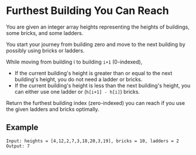 # Furthest Building You Can Reach

You are given an integer array heights representing the heights of buildings, some bricks, and some ladders.

You start your journey from building zero and move to the next building by possibly using bricks or ladders.

While moving from building i to building `i+1` (0-indexed),

- If the current building's height is greater than or equal to the next building's height, you do not need a ladder or bricks.
- If the current building's height is less than the next building's height, you can either use one ladder or (`h[i+1] - h[i]`) bricks.

Return the furthest building index (zero-indexed) you can reach if you use the given ladders and bricks optimally.


## Example
```
Input: heights = [4,12,2,7,3,18,20,3,19], bricks = 10, ladders = 2
Output: 7
```
